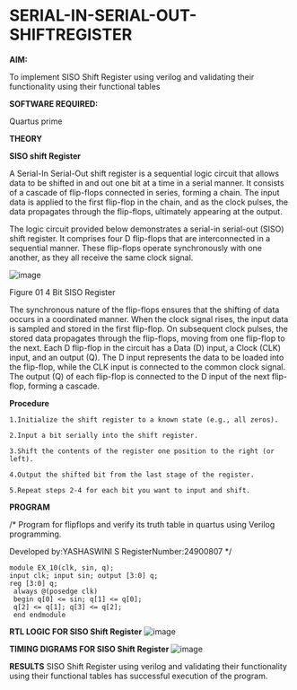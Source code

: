 # SERIAL-IN-SERIAL-OUT-SHIFTREGISTER

**AIM:**

To implement  SISO Shift Register using verilog and validating their functionality using their functional tables

**SOFTWARE REQUIRED:**

Quartus prime

**THEORY**

**SISO shift Register**

A Serial-In Serial-Out shift register is a sequential logic circuit that allows data to be shifted in and out one bit at a time in a serial manner. It consists of a cascade of flip-flops connected in series, forming a chain. The input data is applied to the first flip-flop in the chain, and as the clock pulses, the data propagates through the flip-flops, ultimately appearing at the output.

The logic circuit provided below demonstrates a serial-in serial-out (SISO) shift register. It comprises four D flip-flops that are interconnected in a sequential manner. These flip-flops operate synchronously with one another, as they all receive the same clock signal.

![image](https://github.com/naavaneetha/SERIAL-IN-SERIAL-OUT-SHIFTREGISTER/assets/154305477/e81c4072-37f9-46c6-8145-566764b74c3a)

Figure 01 4 Bit SISO Register

The synchronous nature of the flip-flops ensures that the shifting of data occurs in a coordinated manner. When the clock signal rises, the input data is sampled and stored in the first flip-flop. On subsequent clock pulses, the stored data propagates through the flip-flops, moving from one flip-flop to the next.
Each D flip-flop in the circuit has a Data (D) input, a Clock (CLK) input, and an output (Q). The D input represents the data to be loaded into the flip-flop, while the CLK input is connected to the common clock signal. The output (Q) of each flip-flop is connected to the D input of the next flip-flop, forming a cascade.

**Procedure**
```
1.Initialize the shift register to a known state (e.g., all zeros).

2.Input a bit serially into the shift register.

3.Shift the contents of the register one position to the right (or left).

4.Output the shifted bit from the last stage of the register.

5.Repeat steps 2-4 for each bit you want to input and shift.
```

**PROGRAM**

/* Program for flipflops and verify its truth table in quartus using Verilog programming.

Developed by:YASHASWINI S
RegisterNumber:24900807
*/
```
module EX_10(clk, sin, q);
input clk; input sin; output [3:0] q;
reg [3:0] q;
 always @(posedge clk)
 begin q[0] <= sin; q[1] <= q[0];
 q[2] <= q[1]; q[3] <= q[2];
 end endmodule
```

**RTL LOGIC FOR SISO Shift Register**
![image](https://github.com/user-attachments/assets/88db6f99-aa19-4615-8964-ad4236e09fb1)

**TIMING DIGRAMS FOR SISO Shift Register**
![image](https://github.com/user-attachments/assets/946ddac7-6e5b-4696-8128-c0be2f40d4e3)

**RESULTS**
SISO Shift Register using verilog and validating their functionality using their functional tables has successful execution of the program.
